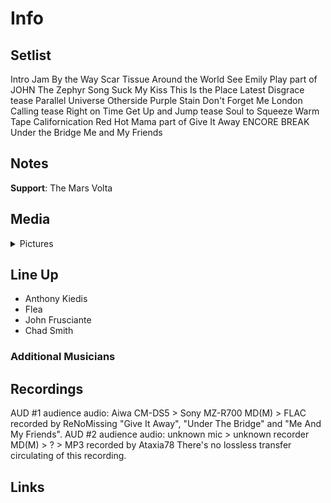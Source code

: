 # Info

## Setlist

Intro Jam
By the Way
Scar Tissue
Around the World
See Emily Play part of JOHN
The Zephyr Song
Suck My Kiss
This Is the Place
Latest Disgrace tease
Parallel Universe
Otherside
Purple Stain
Don't Forget Me
London Calling tease
Right on Time
Get Up and Jump tease
Soul to Squeeze
Warm Tape
Californication
Red Hot Mama part of
Give It Away
ENCORE BREAK
Under the Bridge
Me and My Friends

## Notes

**Support**: The Mars Volta

## Media 

<details>
  <summary>Pictures</summary>
  <!--<img alt="Setlist" title="Setlist" src="_.jpg" height="200" />-->
</details>

## Line Up

* Anthony Kiedis
* Flea
* John Frusciante
* Chad Smith

### Additional Musicians

## Recordings

AUD #1 audience audio: Aiwa CM-DS5 > Sony MZ-R700 MD(M) > FLAC recorded by ReNoMissing "Give It Away", "Under The Bridge" and "Me And My Friends".
AUD #2 audience audio: unknown mic > unknown recorder MD(M) > ? > MP3 recorded by Ataxia78 There's no lossless transfer circulating of this recording.

## Links
